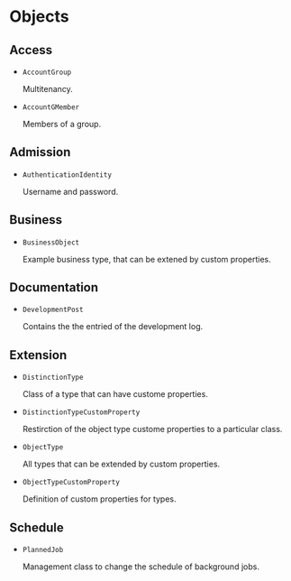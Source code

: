 # Objects

## Access

* `AccountGroup`

  Multitenancy. 

* `AccountGMember`

  Members of a group. 

## Admission

* `AuthenticationIdentity`

  Username and password. 

## Business

* `BusinessObject`

  Example business type, that can be extened by custom properties. 

## Documentation

* `DevelopmentPost`

  Contains the the entried of the development log. 

## Extension

* `DistinctionType`

  Class of a type that can have custome properties. 

* `DistinctionTypeCustomProperty`

  Restirction of the object type custome properties to a particular class. 

* `ObjectType`

  All types that can be extended by custom properties.

* `ObjectTypeCustomProperty`

  Definition of custom properties for types.

## Schedule

* `PlannedJob`

  Management class to change the schedule of background jobs. 